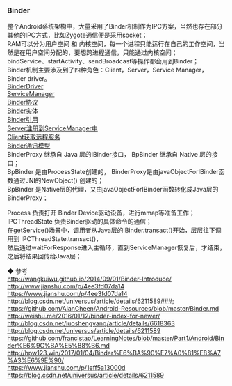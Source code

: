 ### Binder  
整个Android系统架构中，大量采用了Binder机制作为IPC方案，当然也存在部分其他的IPC方式，比如Zygote通信便是采用socket；  
RAM可以分为用户空间 和 内核空间，每一个进程只能运行在自己的工作空间，当然是在用户空间分配的，要想跨进程通信，只能通过内核空间；  
bindService、startActivity、sendBroadcast等操作都会用到Binder；  
Binder机制主要涉及到了四种角色：Client，Server，Service Manager， Binder driver。  
[BinderDriver](library/BinderDriver.md)  
[ServiceManager](library/ServiceManager.md)  
[Binder协议](library/BinderProtocol.md)  
[Binder实体](library/BinderEntity.md)  
[Binder引用](library/BinderReference.md)  
[Server注册到ServiceManager中](library/RegisterService.md)  
[Client获取远程服务](library/GetService.md)    
[Binder通讯模型](library/BinderModel.md)   
BinderProxy 继承自 Java 层的IBinder接口，  BpBinder 继承自 Native 层的接口；  
BpBinder 是由ProcessState创建的， BinderProxy是由javaObjectForIBinder函数通过JNI的NewObject() 创建的；  
BpBinder 是Native层的代理，又由javaObjectForIBinder函数转化成Java层的BinderProxy；  

Process 负责打开 Binder Device驱动设备，进行mmap等准备工作；  
IPCThreadState 负责Binder驱动的具体命令的通信；  
在getService()场景中，调用者从Java层的IBinder.transact()开始，层层往下调用到 IPCThreadState.transact()，  
然后通过waitForResponse进入主循环，直到ServiceManager恢复后，才结束，之后将结果回传给Java层；  


◆ 参考  
http://wangkuiwu.github.io/2014/09/01/Binder-Introduce/  
http://www.jianshu.com/p/4ee3fd07da14  
https://www.jianshu.com/p/4ee3fd07da14  
http://blog.csdn.net/universus/article/details/6211589###;  
https://github.com/AlanCheen/Android-Resources/blob/master/Binder.md  
http://weishu.me/2016/01/12/binder-index-for-newer/  
http://blog.csdn.net/luoshengyang/article/details/6618363  
http://blog.csdn.net/universus/article/details/6211589  
https://github.com/francistao/LearningNotes/blob/master/Part1/Android/Binder%E6%9C%BA%E5%88%B6.md  
http://hpw123.win/2017/01/04/Binder%E6%BA%90%E7%A0%81%E8%A7%A3%E6%9E%90/  
https://www.jianshu.com/p/1eff5a13000d  
https://blog.csdn.net/universus/article/details/6211589  




